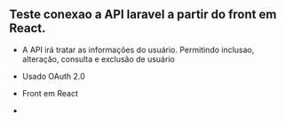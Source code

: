 ## Teste conexao a API laravel a partir do front em React.

  - A API irá tratar as informações do usuário. Permitindo inclusao, alteração, consulta e exclusão de usuário

  - Usado OAuth 2.0
  
  - Front em React

  -


